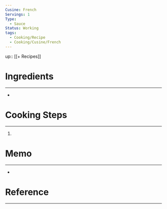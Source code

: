 ```yaml
---
Cusine: French
Servings: 1
Type:
  - Sauce
Status: Working
tags:
  - Cooking/Recipe
  - Cooking/Cusine/French
---
```

up:: [[+ Recipes]]
# Ingredients
---
- 

# Cooking Steps
---
1. 

# Memo
---
- 

# Reference
---